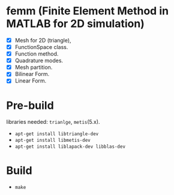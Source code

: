 # femm (Finite Element Method in MATLAB for 2D simulation)

- [x] Mesh for 2D (triangle),
- [x] FunctionSpace class.
- [x] Function method.
- [x] Quadrature modes.
- [x] Mesh partition.
- [x] Bilinear Form.
- [x] Linear Form.

# Pre-build

libraries needed: ``trianlge``, ``metis``(5.x).

- ``apt-get install libtriangle-dev``
- ``apt-get install libmetis-dev``
- ``apt-get install liblapack-dev libblas-dev``

# Build
- ``make`` 

